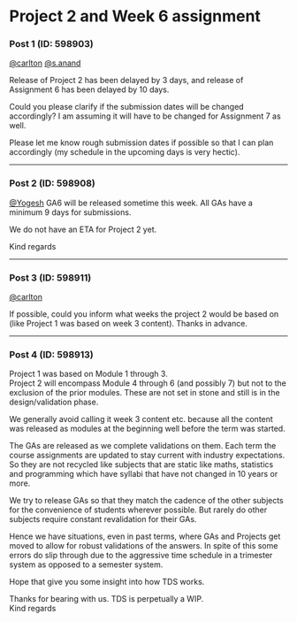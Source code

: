 # Project 2 and Week 6 assignment

### Post 1 (ID: 598903)

[@carlton](/u/carlton) [@s.anand](/u/s.anand)

Release of Project 2 has been delayed by 3 days, and release of Assignment 6
has been delayed by 10 days.

Could you please clarify if the submission dates will be changed accordingly?
I am assuming it will have to be changed for Assignment 7 as well.

Please let me know rough submission dates if possible so that I can plan
accordingly (my schedule in the upcoming days is very hectic).


---

### Post 2 (ID: 598908)

[@Yogesh](/u/yogesh) GA6 will be released sometime this week. All GAs have a
minimum 9 days for submissions.

We do not have an ETA for Project 2 yet.

Kind regards


---

### Post 3 (ID: 598911)

[@carlton](/u/carlton)

If possible, could you inform what weeks the project 2 would be based on (like
Project 1 was based on week 3 content). Thanks in advance.


---

### Post 4 (ID: 598913)

Project 1 was based on Module 1 through 3.  
Project 2 will encompass Module 4 through 6 (and possibly 7) but not to the
exclusion of the prior modules. These are not set in stone and still is in the
design/validation phase.

We generally avoid calling it week 3 content etc. because all the content was
released as modules at the beginning well before the term was started.

The GAs are released as we complete validations on them. Each term the course
assignments are updated to stay current with industry expectations. So they
are not recycled like subjects that are static like maths, statistics and
programming which have syllabi that have not changed in 10 years or more.

We try to release GAs so that they match the cadence of the other subjects for
the convenience of students wherever possible. But rarely do other subjects
require constant revalidation for their GAs.

Hence we have situations, even in past terms, where GAs and Projects get moved
to allow for robust validations of the answers. In spite of this some errors
do slip through due to the aggressive time schedule in a trimester system as
opposed to a semester system.

Hope that give you some insight into how TDS works.

Thanks for bearing with us. TDS is perpetually a WIP.  
Kind regards

